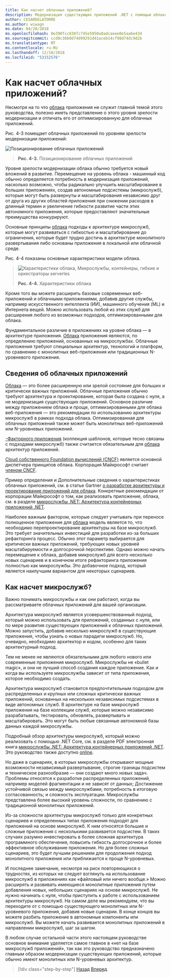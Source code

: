 ```yaml
---
title: Как насчет облачных приложений?
description: Модернизация существующих приложений .NET с помощью облака Azure и Windows контейнерах | Как насчет облачных приложений?
author: CESARDELATORRE
ms.author: wiwagn
ms.date: 04/28/2018
ms.openlocfilehash: 0e390fcc838fc745e5950a8adcaeee0e5aa6e434
ms.sourcegitcommit: ccd8c36b0d74d99291d41aceb14cf98d74dc9d2b
ms.translationtype: MT
ms.contentlocale: ru-RU
ms.lasthandoff: 12/10/2018
ms.locfileid: "53152576"
---
```

# <a name="what-about-cloud-native-applications"></a>Как насчет облачных приложений?

Несмотря на то что [облака](https://www.gartner.com/doc/3738117/comparing-leading-cloudnative-application-platforms) приложения не служит главной темой этого руководства, полезно иметь представление о этого уровня зрелости модернизации и отличать его от оптимизированную для облачных приложений.

Рис. 4-3 помещает облачных приложений по уровням зрелости модернизации приложений:

![Позиционирование облачных приложений](./media/image3.png)

> **Рис. 4-3.** Позиционирование облачных приложений

Уровня зрелости модернизации облака обычно требуется новый вложений в развитие. Перемещение на уровень облака - машинный код обычно определяется потребность в модернизация приложений, насколько возможно, чтобы радикально улучшить масштабирование в больших приложениях, создав автономные подсистемы (микрослужб), которые могут быть развернуты и масштабирования независимо друг от друга из других областей приложения при снижении расходов в длинный термин и увеличение гибкости развитие части этих автономного приложения, которые предоставляют значительные преимущества конкурируют. 

Основные принципы [облака](https://www.gartner.com/doc/3181919/architect-design-cloudnative-applications) подходы к архитектуре микрослужб, которые могут развиваться с гибкостью и масштабирование до ограничения, которые будет трудно достичь в архитектуре монолитного развертывания либо основаны приложения в локальной или облачной среде.

Рис. 4-4 показаны основные характеристики модели облака.  

> ![Характеристики облака, Микрослужбы, контейнеры, гибкие и оркестраторы serverles](./media/image4.png)
>
> **Рис. 4-4.** Характеристики облака

Кроме того вы можете расширить базовые современных веб-приложений и облачными приложениями, добавив другие службы, например искусственного интеллекта (ИИ), машинного обучения (ML) и Интернета вещей. Можно использовать любой из этих служб для расширения любого из возможных подходов, оптимизированными для облака.

Фундаментальное различие в приложениях на уровне облака — в архитектуре приложения. [Облака](https://www.gartner.com/doc/3738117/comparing-leading-cloudnative-application-platforms) приложения являются, по определению приложений, основанных на микрослужбах. Облачные приложения требуют специальных архитектур, технологий и платформ, по сравнению с монолитных веб-приложения или традиционных N-уровневого приложения.

## <a name="cloud-native-applications-details"></a>Сведения об облачных приложений

[Облака](https://www.gartner.com/doc/3181919/architect-design-cloudnative-applications) — это более расширенную или зрелой состояние для больших и критически важных приложений. Облачные приложения обычно требуют архитектура и проектирование, которая была создана с нуля, а не модернизация существующих приложений. Основное различие между приложением облака и проще, оптимизированными для облака веб-приложения — это рекомендации по использованию архитектуры микрослужб в рамках подхода облака. Оптимизированная для облачных приложений также может быть монолитных веб-приложений или N-уровневых приложений.

[-Факторного приложения](https://12factor.net/) (коллекция шаблонов, которые тесно связаны с подходами микрослужб) также считается обязательным для [облака](https://www.gartner.com/doc/3738117/comparing-leading-cloudnative-application-platforms) архитектур приложений.

[Cloud собственного Foundation вычислений (CNCF)](https://www.cncf.io/) является основной диспетчера принципов облака. Корпорация Майкрософт считает [членом CNCF](https://azure.microsoft.com/blog/announcing-cncf/).

Пример определения и Дополнительные сведения о характеристиках облачных приложений, см. в статье Gartner [о разработке архитектуры и проектирование приложений для облака](https://www.gartner.com/doc/3181919/architect-design-cloudnative-applications). Конкретные рекомендации от корпорации Майкрософт о том, как реализовать приложение, облака, см. в разделе [микрослужбы .NET: Архитектура контейнерных приложений .NET](https://aka.ms/microservicesebook).

Наиболее важным фактором, которые следует учитывать при переносе полноценное приложение для [облака](https://www.gartner.com/doc/3738117/comparing-leading-cloudnative-application-platforms) модель является то, что необходимо перепроектирование архитектуры на базе микрослужб. Это требует значительных инвестиций для разработки из-за больших рефакторинга процесс. Обычно этот параметр выбирается для критически важных приложений, требующих новых уровней масштабируемости и долгосрочной перспективе. Однако можно начать перемещение к облака, добавив микрослужб для всего несколько новых сценариев и в конечном итоге рефакторинга приложения полностью как микрослужбы. Это добавочное подход, который является наилучшим вариантом для некоторых сценариев.

## <a name="what-about-microservices"></a>Как насчет микрослужб? 

Важно понимать микрослужбы и как они работают, когда вы рассматриваете облачных приложений для вашей организации.

Архитектура микрослужб является усовершенствованный подход, который можно использовать для приложений, созданных с нуля, или по мере развития существующих приложений к облачных приложений. Можно запустить, добавив несколько микрослужб в существующие приложения, чтобы узнать о новых парадигм микрослужб. Но, очевидно, необходимо архитектор и кодом, особенно для таких архитектурный подход.

Тем не менее не являются обязательными для любого нового или современные приложения микрослужб. Микрослужбы не «bullet magic», и они не лучший способ создания каждое приложение. Как и когда вы используете микрослужбы зависит от типа приложения, которое необходимо создать.

Архитектура микрослужб становится предпочтительным подходом для распределенных и крупных или сложных критически важных приложений, основанных на нескольких независимых подсистемах в виде автономных служб. В архитектуре на базе микрослужб приложения на базе коллекции служб, которые можно независимо разрабатывать, тестировать, обновлять, развертывать и масштабировать. Это могут быть любые связанные автономной базы данных каждой микрослужбы.

Подробный обзор архитектуры микрослужб, который можно реализовать с помощью .NET Core, см. в разделе PDF электронная книга [микрослужбы .NET: Архитектура контейнерных приложений .NET](https://aka.ms/microservicesebook). Это руководство также доступно [online](../../microservices-architecture/index.md).

Но даже в сценариях, в которых микрослужбы открывают мощные возможности независимый развертывание, строгие границы подсистем и техническое разнообразие — они создают много новых задач. Проблемы относятся к разработке распределенных приложений, например моделей фрагментации и не зависят от данных; Достижение устойчивой связью между микрослужбами; потребность в итоговую согласованность; и сложность эксплуатации. Микрослужбы представлена более высокий уровень сложности, по сравнению с традиционной монолитных приложений.

Из-за сложности архитектуры микрослужб только для конкретных сценариев и определенных типах приложения подходят для приложений на основе микрослужб. К ним относятся большие и сложные приложения с несколькими развивается подсистем. В таких случаях разумно инвестировать в более сложная архитектура программного обеспечения, повысить гибкость долгосрочное и более эффективное обслуживание приложения. Но для более сложных сценариев, это будет лучшим решением для продолжения подход монолитного приложения или приближается к проще N-уровневых.

И последнее замечание, несмотря на риск повторяющихся о трудностях, из которых не следует взглянуть на использование микрослужб в приложениях как «файловый или ничего вообще.» Можно расширять и развивать имеющиеся монолитные приложения путем добавления новых, небольших сценариях на основе микрослужб. Не нужно начинать с нуля, чтобы приступить к работе с использованием архитектуры микрослужб. На самом деле мы рекомендуем, что вы переходите от с помощью существующего монолитных или N-уровневого приложения, добавив новые сценарии. В конце концов вы можете разбить приложение в автономные компоненты или микрослужб. Вы можете начать развивается монолитных приложений в направлении микрослужб, шаг за шагом.

В любом случае остальной части этого настоящем руководстве основное внимание уделяется самое главное в «нет на базе микрослужб приложений», так как это руководство предназначено главным образом модернизации существующих приложений, которые обычно имеют монолитных или N-уровневых архитектур.

>[!div class="step-by-step"]
>[Назад](microsoft-technologies-in-cloud-optimized-applications.md)
>[Вперед](deploy-existing-net-apps-as-windows-containers.md)